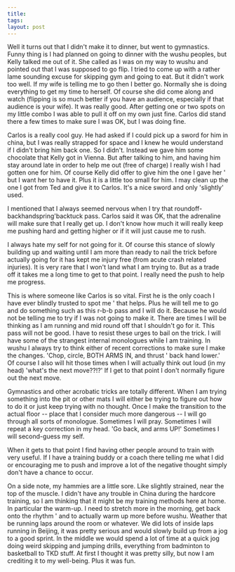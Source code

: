 ```yaml
---
title: 
tags: 
layout: post
---
```

Well it turns out that I didn't make it to dinner, but went to gymnastics.  Funny thing is I had planned on going to dinner with the wushu peoples, but Kelly talked me out of it.  She called as I was on my way to wushu and pointed out that I was supposed to go flip.  I tried to come up with a rather lame sounding excuse for skipping gym and going to eat.  But it didn't work too well.  If my wife is telling me to go then I better go.  Normally she is doing everything to get my time to herself.  Of course she did come along and watch (flipping is so much better if you have an audience, especially if that audience is your wife).  It was really good.  After getting one or two spots on my little combo I was able to pull it off on my own just fine.  Carlos did stand there a few times to make sure I was OK, but I was doing fine.



Carlos is a really cool guy.  He had asked if I could pick up a sword for him in china, but I was really strapped for space and I knew he would understand if I didn't bring him back one.  So I didn't.  Instead we gave him some chocolate that Kelly got in Vienna.  But after talking to him, and having him stay around late in order to help me out (free of charge) I really wish I had gotten one for him. Of course Kelly did offer to give him the one I gave her ' but I want her to have it.  Plus it is a little too small for him. I may clean up the one I got from Ted and give it to Carlos.  It's a nice sword and only 'slightly' used. 



I mentioned that I always seemed nervous when I try that roundoff-backhandspring'backtuck pass. Carlos said it was OK, that the adrenaline will make sure that I really get up.  I don't know how much it will really keep me pushing hard and getting higher or if it will just cause me to rush.  



I always hate my self for not going for it. Of course this stance of slowly building up and waiting until I am more than ready to nail the trick before actually going for it has kept me injury free (from acute crash related injuries). It is very rare that I won't land what I am trying to.  But as a trade off it takes me a long time to get to that point.  I really need the push to help me progress.



This is where someone like Carlos is so vital.  First he is the only coach I have ever blindly trusted to spot me ' that helps.  Plus he will tell me to go and do something such as this r-b-b pass and I will do it. Because he would not be telling me to try if I was not going to make it.  There are times I will be thinking as I am running and mid round off that I shouldn't go for it.  This pass will not be good.  I have to resist these urges to bail on the trick.  I will have some of the strangest internal monologues while I am training.  In wushu I always try to think either of recent corrections to make sure I make the changes. 'Chop, circle, BOTH ARMS IN, and thrust ' back hand lower.'  Of course I also will hit those times when I will actually think out loud (in my head) 'what's the next move??!?'  If I get to that point I don't normally figure out the next move.



Gymnastics and other acrobatic tricks are totally different.  When I am trying something into the pit or other mats I will either be trying to figure out how to do it or just keep trying with no thought.  Once I make the transition to the actual floor -- place that I consider much more dangerous -- I will go through all sorts of monologue.  Sometimes I will pray.  Sometimes I will repeat a key correction in my head.  'Go back, and arms UP!' Sometimes I will second-guess my self. 

When it gets to that point I find having other people around to train with very useful.  If I have a training buddy or a coach there telling me what I did or encouraging me to push and improve a lot of the negative thought simply don't have a chance to occur. 



On a side note, my hammies are a little sore. Like slightly strained, near the top of the muscle.  I didn't have any trouble in China during the hardcore training, so I am thinking that it might be my training methods here at home.  In particular the warm-up. I need to stretch more in the morning, get back onto the rhythm ' and to actually warm up more before wushu.  Weather that be running laps around the room or whatever.  We did lots of inside laps running in Beijing, it was pretty serious and would slowly build up from a jog to a good sprint.  In the middle we would spend a lot of time at a quick jog doing weird skipping and jumping drills, everything from badminton to basketball to TKD stuff.  At first I thought it was pretty silly, but now I am crediting it to my well-being.  Plus it was fun. 
